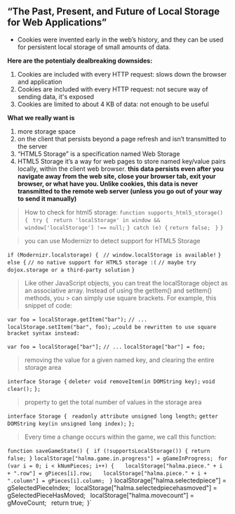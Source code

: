 ## “The Past, Present, and Future of Local Storage for Web Applications”

* Cookies were invented early in the web’s history, and they can be used for persistent local storage of small amounts of data. 

**Here are the potentialy dealbreaking downsides:**

1. Cookies are included with every HTTP request: slows down the browser and application
2. Cookies are included with every HTTP request: not secure way of sending data, it's exposed
3. Cookies are limited to about 4 KB of data: not enough to be useful

**What we really want is**

1. more storage space
2. on the client that persists beyond a page refresh and isn’t transmitted to the server
3. “HTML5 Storage” is a specification named Web Storage
4. HTML5 Storage it’s a way for web pages to store named key/value pairs locally, within the client web browser. **this data persists even after you navigate away from the web site, close your browser tab, exit your browser, or what have you. Unlike cookies, this data is never transmitted to the remote web server (unless you go out of your way to send it manually)**


> How to check for html5 storage:
`function supports_html5_storage() {`
 ` try {`
   ` return 'localStorage' in window && window['localStorage'] !== null;`
  `} catch (e) {`
    `return false;`
 ` }`
`}`

> you can use Modernizr to detect support for HTML5 Storage

`if (Modernizr.localstorage) {`
 ` // window.localStorage is available!`
`} else {`
  `// no native support for HTML5 storage :(`
  `// maybe try dojox.storage or a third-party solution`
`}`

> Like other JavaScript objects, you can treat the localStorage object as an associative array. Instead of using the getItem() and setItem() methods, you > can simply use square brackets. For example, this snippet of code:

`var foo = localStorage.getItem("bar");`
`// ...`
`localStorage.setItem("bar", foo);`
`…could be rewritten to use square bracket syntax instead:`

`var foo = localStorage["bar"];`
`// ...`
`localStorage["bar"] = foo;`

> removing the value for a given named key, and clearing the entire storage area

`interface Storage {`
  `deleter void removeItem(in DOMString key);`
  `void clear();`
`};`

> property to get the total number of values in the storage area

`interface Storage {`
 ` readonly attribute unsigned long length;`
  `getter DOMString key(in unsigned long index);`
`};`

> Every time a change occurs within the game, we call this function:

`function saveGameState() {`
   ` if (!supportsLocalStorage()) { return false; }`
    `localStorage["halma.game.in.progress"] = gGameInProgress;`
   ` for (var i = 0; i < kNumPieces; i++) {`
`	localStorage["halma.piece." + i + ".row"] = gPieces[i].row;`
`	localStorage["halma.piece." + i + ".column"] = gPieces[i].column;`
  `  }
 `   localStorage["halma.selectedpiece"] = gSelectedPieceIndex;`
 `   localStorage["halma.selectedpiecehasmoved"] = gSelectedPieceHasMoved;`
 `   localStorage["halma.movecount"] = gMoveCount;`
 `   return true;`
`}`

